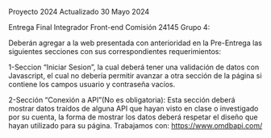 Proyecto 2024 Actualizado 30 Mayo 2024

Entrega Final Integrador Front-end
Comisión 24145 Grupo 4:

Deberán agregar a la web presentada con anterioridad en la Pre-Entrega las siguientes secciones con sus correspondientes requerimientos:

1-Seccion “Iniciar Sesion”, la cual deberá tener una validación de datos con Javascript, el cual no debería permitir avanzar a otra sección de la página si contiene los campos usuario y contraseña vacíos.

2-Sección “Conexión a API”(No es obligatoria): Esta sección deberá mostrar datos traídos de alguna API que hayan visto en clase o investigado por su cuenta, la forma de mostrar los datos deberá respetar el diseño que hayan utilizado para su página. Trabajamos con: https://www.omdbapi.com/